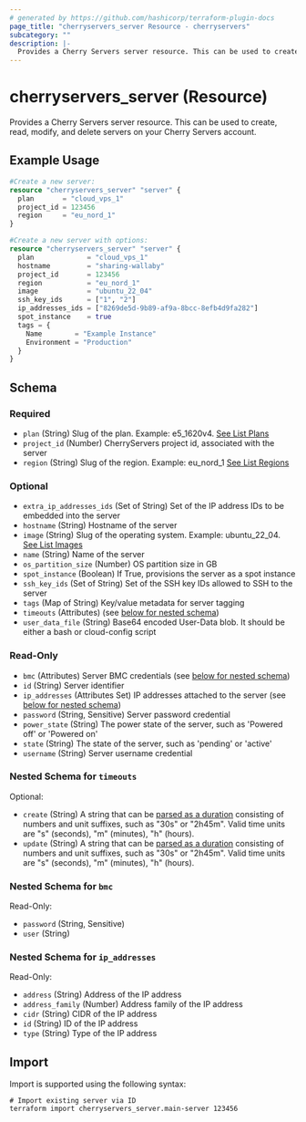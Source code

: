 ```yaml
---
# generated by https://github.com/hashicorp/terraform-plugin-docs
page_title: "cherryservers_server Resource - cherryservers"
subcategory: ""
description: |-
  Provides a Cherry Servers server resource. This can be used to create, read, modify, and delete servers on your Cherry Servers account.
---
```


# cherryservers_server (Resource)

Provides a Cherry Servers server resource. This can be used to create, read, modify, and delete servers on your Cherry Servers account.

## Example Usage

```terraform
#Create a new server:
resource "cherryservers_server" "server" {
  plan       = "cloud_vps_1"
  project_id = 123456
  region     = "eu_nord_1"
}

#Create a new server with options:
resource "cherryservers_server" "server" {
  plan             = "cloud_vps_1"
  hostname         = "sharing-wallaby"
  project_id       = 123456
  region           = "eu_nord_1"
  image            = "ubuntu_22_04"
  ssh_key_ids      = ["1", "2"]
  ip_addresses_ids = ["8269de5d-9b89-af9a-8bcc-8efb4d9fa282"]
  spot_instance    = true
  tags = {
    Name        = "Example Instance"
    Environment = "Production"
  }
}
```

<!-- schema generated by tfplugindocs -->
## Schema

### Required

- `plan` (String) Slug of the plan. Example: e5_1620v4. [See List Plans](https://api.cherryservers.com/doc/#tag/Plans/operation/get-plans)
- `project_id` (Number) CherryServers project id, associated with the server
- `region` (String) Slug of the region. Example: eu_nord_1 [See List Regions](https://api.cherryservers.com/doc/#tag/Regions/operation/get-regions)

### Optional

- `extra_ip_addresses_ids` (Set of String) Set of the IP address IDs to be embedded into the server
- `hostname` (String) Hostname of the server
- `image` (String) Slug of the operating system. Example: ubuntu_22_04. [See List Images](https://api.cherryservers.com/doc/#tag/Images/operation/get-plan-images)
- `name` (String) Name of the server
- `os_partition_size` (Number) OS partition size in GB
- `spot_instance` (Boolean) If True, provisions the server as a spot instance
- `ssh_key_ids` (Set of String) Set of the SSH key IDs allowed to SSH to the server
- `tags` (Map of String) Key/value metadata for server tagging
- `timeouts` (Attributes) (see [below for nested schema](#nestedatt--timeouts))
- `user_data_file` (String) Base64 encoded User-Data blob. It should be either a bash or cloud-config script

### Read-Only

- `bmc` (Attributes) Server BMC credentials (see [below for nested schema](#nestedatt--bmc))
- `id` (String) Server identifier
- `ip_addresses` (Attributes Set) IP addresses attached to the server (see [below for nested schema](#nestedatt--ip_addresses))
- `password` (String, Sensitive) Server password credential
- `power_state` (String) The power state of the server, such as 'Powered off' or 'Powered on'
- `state` (String) The state of the server, such as 'pending' or 'active'
- `username` (String) Server username credential

<a id="nestedatt--timeouts"></a>
### Nested Schema for `timeouts`

Optional:

- `create` (String) A string that can be [parsed as a duration](https://pkg.go.dev/time#ParseDuration) consisting of numbers and unit suffixes, such as "30s" or "2h45m". Valid time units are "s" (seconds), "m" (minutes), "h" (hours).
- `update` (String) A string that can be [parsed as a duration](https://pkg.go.dev/time#ParseDuration) consisting of numbers and unit suffixes, such as "30s" or "2h45m". Valid time units are "s" (seconds), "m" (minutes), "h" (hours).


<a id="nestedatt--bmc"></a>
### Nested Schema for `bmc`

Read-Only:

- `password` (String, Sensitive)
- `user` (String)


<a id="nestedatt--ip_addresses"></a>
### Nested Schema for `ip_addresses`

Read-Only:

- `address` (String) Address of the IP address
- `address_family` (Number) Address family of the IP address
- `cidr` (String) CIDR of the IP address
- `id` (String) ID of the IP address
- `type` (String) Type of the IP address

## Import

Import is supported using the following syntax:

```shell
# Import existing server via ID
terraform import cherryservers_server.main-server 123456
```
